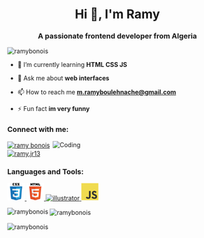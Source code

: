 <h1 align="center">Hi 👋, I'm Ramy</h1>
<h3 align="center">A passionate frontend developer from Algeria</h3>

<p align="left"> <img src="https://komarev.com/ghpvc/?username=ramybonois&label=Profile%20views&color=0e75b6&style=flat" alt="ramybonois" /> </p>

- 🌱 I’m currently learning **HTML CSS JS**

- 💬 Ask me about **web interfaces**

- 📫 How to reach me **m.ramyboulehnache@gmail.com**

- ⚡ Fun fact **im very funny**

<h3 align="left">Connect with me:</h3>
<img align="right" alt="Coding" width="400" src="https://i.gifer.com/5eKX.gif">
<p align="left">
<a href="https://fb.com/ramy bonois" target="blank"><img align="center" src="https://raw.githubusercontent.com/rahuldkjain/github-profile-readme-generator/master/src/images/icons/Social/facebook.svg" alt="ramy bonois" height="30" width="40" /></a>
<a href="https://instagram.com/ramy.jr13" target="blank"><img align="center" src="https://raw.githubusercontent.com/rahuldkjain/github-profile-readme-generator/master/src/images/icons/Social/instagram.svg" alt="ramy.jr13" height="30" width="40" /></a>
</p>

<h3 align="left">Languages and Tools:</h3>
<p align="left"> <a href="https://www.w3schools.com/css/" target="_blank" rel="noreferrer"> <img src="https://raw.githubusercontent.com/devicons/devicon/master/icons/css3/css3-original-wordmark.svg" alt="css3" width="40" height="40"/> </a> <a href="https://www.w3.org/html/" target="_blank" rel="noreferrer"> <img src="https://raw.githubusercontent.com/devicons/devicon/master/icons/html5/html5-original-wordmark.svg" alt="html5" width="40" height="40"/> </a> <a href="https://www.adobe.com/in/products/illustrator.html" target="_blank" rel="noreferrer"> <img src="https://www.vectorlogo.zone/logos/adobe_illustrator/adobe_illustrator-icon.svg" alt="illustrator" width="40" height="40"/> </a> <a href="https://developer.mozilla.org/en-US/docs/Web/JavaScript" target="_blank" rel="noreferrer"> <img src="https://raw.githubusercontent.com/devicons/devicon/master/icons/javascript/javascript-original.svg" alt="javascript" width="40" height="40"/> </a> </p>

<p><img align="left" src="https://github-readme-stats.vercel.app/api/top-langs?username=ramybonois&show_icons=true&locale=en&layout=compact" alt="ramybonois" /></p>

<p>&nbsp;<img align="center" src="https://github-readme-stats.vercel.app/api?username=ramybonois&show_icons=true&locale=en" alt="ramybonois" /></p>

<p><img align="center" src="https://github-readme-streak-stats.herokuapp.com/?user=ramybonois&" alt="ramybonois" /></p>
